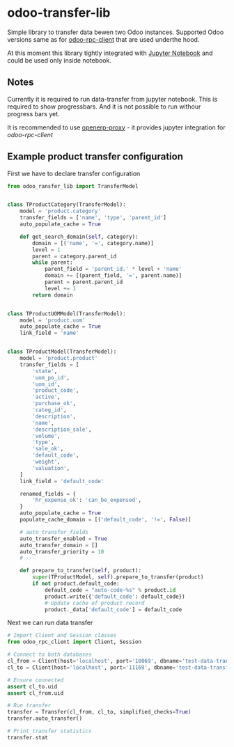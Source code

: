 # odoo-transfer-lib

Simple library to transfer data bewen two Odoo instances.
Supported Odoo versions same as for [odoo-rpc-client](https://github.com/katyukha/odoo-rpc-client)
that are used underthe hood.

At this moment this library tightly integrated with [Jupyter Notebook](http://jupyter.org/)
and could be used only inside notebook.

## Notes

Currently it is required to run data-transfer from jupyter notebook.
This is required to show progressbars. And it is not possible to run withour progress bars yet.

It is recommended to use [openerp-proxy](https://github.com/katyukha/openerp-proxy) - it provides jupyter integration for *odoo-rpc-client*


## Example product transfer configuration


First we have to declare transfer configuration

```python
from odoo_ransfer_lib import TransferModel


class TProductCategory(TransferModel):
    model = 'product.category'
    transfer_fields = ['name', 'type', 'parent_id']
    auto_populate_cache = True

    def get_search_domain(self, category):
        domain = [('name', '=', category.name)]
        level = 1
        parent = category.parent_id
        while parent:
            parent_field = 'parent_id.' * level + 'name'
            domain += [(parent_field, '=', parent.name)]
            parent = parent.parent_id
            level += 1
        return domain


class TProductUOMModel(TransferModel):
    model = 'product.uom'
    auto_populate_cache = True
    link_field = 'name'


class TProductModel(TransferModel):
    model = 'product.product'
    transfer_fields = [
        'state',
        'uom_po_id',
        'uom_id',
        'product_code',
        'active',
        'purchase_ok',
        'categ_id',
        'description',
        'name',
        'description_sale',
        'volume',
        'type',
        'sale_ok',
        'default_code',
        'weight',
        'valuation',
    ]
    link_field = 'default_code'

    renamed_fields = {
        'hr_expense_ok': 'can_be_expensed',
    }
    auto_populate_cache = True
    populate_cache_domain = [('default_code', '!=', False)]

    # auto_transfer_fields
    auto_transfer_enabled = True
    auto_transfer_domain = []
    auto_transfer_priority = 10
    # ---

    def prepare_to_transfer(self, product):
        super(TProductModel, self).prepare_to_transfer(product)
        if not product.default_code:
            default_code = "auto-code-%s" % product.id
            product.write({'default_code': default_code})
            # Update cache of product record
            product._data['default_code'] = default_code
```

Next we can run data transfer

```python
# Import Client and Session classes
from odoo_rpc_client import Client, Session

# Connect to both databases
cl_from = Client(host='localhost', port='10069', dbname='test-data-transfer', user='admin', pwd='admin')
cl_to = Client(host='localhost', port='11169', dbname='test-data-transfer', user='admin', pwd='admin')

# Ensure connected
assert cl_to.uid
assert cl_from.uid

# Run transfer
transfer = Transfer(cl_from, cl_to, simplified_checks=True)
transfer.auto_transfer()

# Print transfer statistics
transfer.stat
```